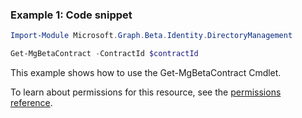 ### Example 1: Code snippet

```powershell
Import-Module Microsoft.Graph.Beta.Identity.DirectoryManagement

Get-MgBetaContract -ContractId $contractId
```
This example shows how to use the Get-MgBetaContract Cmdlet.
To learn about permissions for this resource, see the [permissions reference](/graph/permissions-reference).

